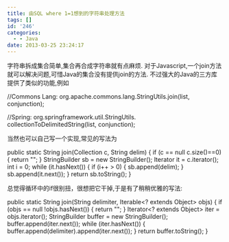 ```yaml
---
title: 由SQL where 1=1想到的字符串处理方法
tags: []
id: '246'
categories:
  - - Java
date: 2013-03-25 23:24:17
---
```


字符串拆成集合简单,集合再合成字符串就有点麻烦. 对于Javascript,一个join方法就可以解决问题,可惜Java的集合没有提供join的方法. 不过强大的Java的三方库提供了类似的功能,例如

//Commons Lang:
org.apache.commons.lang.StringUtils.join(list, conjunction);

//Spring:
org.springframework.util.StringUtils.
    collectionToDelimitedString(list, conjunction);

当然也可以自己写一个实现,常见的写法为

public static String join(Collection c, String delim) {
if (c == null  c.size()==0) {
return "";
}
StringBuilder sb = new StringBuilder();
Iterator it = c.iterator();
int i = 0;
while (it.hasNext()) {
if (i++ > 0) {
sb.append(delim);
}
sb.append(it.next());
}
return sb.toString();
}

总觉得循环中的if很别扭，很想把它干掉,于是有了稍稍优雅的写法:

public static String join(String delimiter, Iterable<? extends Object> objs) {
if (objs == null  !objs.hasNext()) {
return "";
}
Iterator<? extends Object> iter = objs.iterator();
StringBuilder buffer = new StringBuilder();
buffer.append(iter.next());
while (iter.hasNext()) {
buffer.append(delimiter).append(iter.next());
}
return buffer.toString();
}